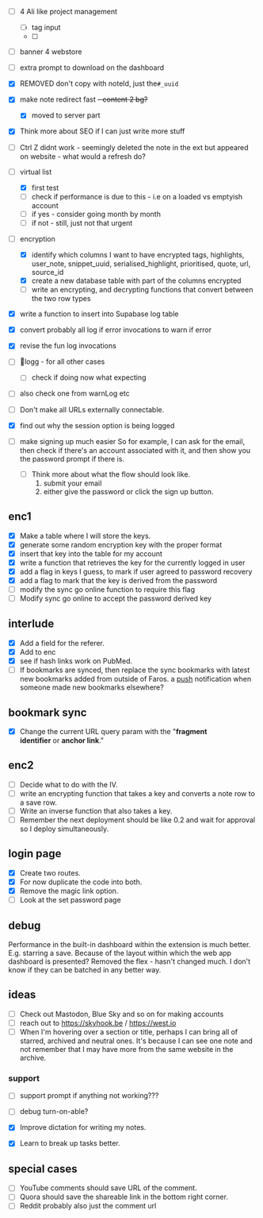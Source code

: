 - [ ] 4 Ali like project management
	- [ ] tag input
	- [ ] 
- [ ] banner 4 webstore
- [ ] extra prompt to download on the dashboard
- [x] REMOVED don't copy with noteId, just the`#_uuid`
- [x] make note redirect fast ~~- content 2 bg?~~
	- [x] moved to server part
- [x] Think more about SEO if I can just write more stuff 
- [ ] Ctrl Z didnt work - seemingly deleted the note in the ext but appeared on website - what would a refresh do?

- [ ] virtual list
	- [x] first test
	- [ ] check if performance is due to this - i.e on a loaded vs emptyish account
	- [ ] if yes - consider going month by month 
	- [ ] if not - still, just not that urgent
- [ ] encryption
	- [x] identify which columns I want to have encrypted
		tags, highlights, user_note, snippet_uuid, serialised_highlight, prioritised, quote, url, source_id
	- [x] create a new database table with part of the columns encrypted
	- [ ] write an  encrypting, and decrypting functions that convert between the two row types

- [x] write a function to insert into Supabase log table
- [x] convert probably all log if error invocations to warn if error
- [x] revise the fun log invocations
- [ ] 🔎logg - for all other cases
	- [ ] check if doing now what expecting
- [ ] also check one from warnLog etc
- [ ] Don't make all URLs externally connectable.
- [x] find out why the session option is being logged
- [ ] make signing up much easier
	So for example, I can ask for the email, then check if there's an account associated with it, and then show you the password prompt if there is.
	- [ ] Think more about what the flow should look like.
		1. submit your email 
		2. either give the password or click the sign up button.
## enc1
- [x] Make a table where I will store the keys.
- [x] generate some random encryption key with the proper format
- [x] insert that key into the table for my account
- [x] write a function that retrieves the key for the currently logged in user
- [x] add a flag in keys I guess, to mark if user agreed to password recovery
- [x] add a flag to mark that the key is derived from the password
- [ ] modify the sync go online function to require this flag
- [ ] Modify sync go online to accept the password derived key

## interlude
- [x] Add a field for the referer.
- [x] Add to enc
- [x] see if hash links work on PubMed.
- [ ] If bookmarks are synced, then replace the sync bookmarks with latest new bookmarks added from outside of Faros.
	a [push](https://dev.farosapp.com/notes/6b92d44f-cfa6-4257-a97a-34b58c2d65b6) notification when someone made new bookmarks elsewhere?

## bookmark sync
- [x] Change the current URL query param with the "**fragment identifier** or **anchor link**."

## enc2
- [ ] Decide what to do with the IV.
- [ ] write an encrypting function that takes a key and converts a note row to a save row.
- [ ] Write an inverse function that also takes a key.
- [ ] Remember the next deployment should be like 0.2 and wait for approval so I deploy simultaneously.

## login page
- [x] Create two routes.
- [x] For now duplicate the code into both.
- [x] Remove the magic link option.
- [ ] Look at the set password page

## debug
Performance in the built-in dashboard within the extension is much better.
E.g. starring a save. 
Because of the layout within which the web app dashboard is presented?
Removed the flex - hasn't changed much.
I don't know if they can be batched in any better way.
## ideas
- [ ] Check out Mastodon, Blue Sky and so on for making accounts
- [ ] reach out to https://skyhook.be / https://west.io
- [ ] When I'm hovering over a section or title, perhaps I can bring all of starred, archived and neutral ones.
	It's because I can see one note and not remember that I may have more from the same website in the archive.
### support
- [ ] support prompt if anything not working???
- [ ] debug turn-on-able?

- [x] Improve dictation for writing my notes.
- [x] Learn to break up tasks better.


## special cases
- [ ] YouTube comments should save URL of the comment.
- [ ] Quora should save the shareable link in the bottom right corner.
- [ ] Reddit probably also just the comment url